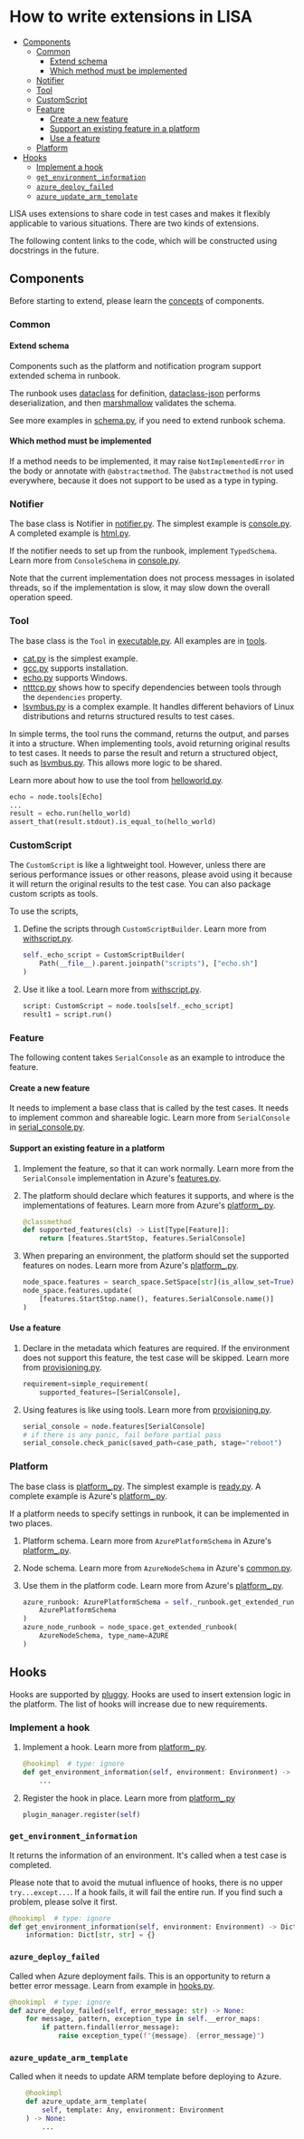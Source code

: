 # How to write extensions in LISA

- [Components](#components)
  - [Common](#common)
    - [Extend schema](#extend-schema)
    - [Which method must be implemented](#which-method-must-be-implemented)
  - [Notifier](#notifier)
  - [Tool](#tool)
  - [CustomScript](#customscript)
  - [Feature](#feature)
    - [Create a new feature](#create-a-new-feature)
    - [Support an existing feature in a platform](#support-an-existing-feature-in-a-platform)
    - [Use a feature](#use-a-feature)
  - [Platform](#platform)
- [Hooks](#hooks)
  - [Implement a hook](#implement-a-hook)
  - [`get_environment_information`](#get_environment_information)
  - [`azure_deploy_failed`](#azure_deploy_failed)
  - [`azure_update_arm_template`](#azure_update_arm_template)

LISA uses extensions to share code in test cases and makes it flexibly
applicable to various situations. There are two kinds of extensions.

The following content links to the code, which will be constructed using
docstrings in the future.

## Components

Before starting to extend, please learn the [concepts](./concepts.md) of
components.

### Common

#### Extend schema

Components such as the platform and notification program support extended schema
in runbook.

The runbook uses [dataclass](https://docs.python.org/3/library/dataclasses.html)
for definition, [dataclass-json](https://github.com/lidatong/dataclasses-json/)
performs deserialization, and then
[marshmallow](https://marshmallow.readthedocs.io/en/3.0/api_reference.html)
validates the schema.

See more examples in [schema.py](../lisa/schema.py), if you need to extend
runbook schema.

#### Which method must be implemented

If a method needs to be implemented, it may raise `NotImplementedError` in the
body or annotate with `@abstractmethod`. The `@abstractmethod` is not used
everywhere, because it does not support to be used as a type in typing.

### Notifier

The base class is Notifier in [notifier.py](../lisa/notifier.py). The simplest
example is [console.py](../lisa/notifiers/console.py). A completed example is
[html.py](../lisa/notifiers/html.py).

If the notifier needs to set up from the runbook, implement `TypedSchema`. Learn
more from `ConsoleSchema` in [console.py](../lisa/notifiers/console.py).

Note that the current implementation does not process messages in isolated
threads, so if the implementation is slow, it may slow down the overall
operation speed.

### Tool

The base class is the `Tool` in [executable.py](../lisa/executable.py). All
examples are in [tools](../lisa/tools).

- [cat.py](../lisa/tools/cat.py) is the simplest example.
- [gcc.py](../lisa/tools/gcc.py) supports installation.
- [echo.py](../lisa/tools/echo.py) supports Windows.
- [ntttcp.py](../lisa/tools/ntttcp.py) shows how to specify dependencies between
  tools through the `dependencies` property.
- [lsvmbus.py](../lisa/tools/lsvmbus.py) is a complex example. It handles
  different behaviors of Linux distributions and returns structured results to
  test cases.

In simple terms, the tool runs the command, returns the output, and parses it
into a structure. When implementing tools, avoid returning original results to
test cases. It needs to parse the result and return a structured object, such as
[lsvmbus.py](../lisa/tools/lsvmbus.py). This allows more logic to be shared.

Learn more about how to use the tool from
[helloworld.py](../examples/testsuites/helloworld.py).

```python
echo = node.tools[Echo]
...
result = echo.run(hello_world)
assert_that(result.stdout).is_equal_to(hello_world)
```

### CustomScript

The `CustomScript` is like a lightweight tool. However, unless there are serious
performance issues or other reasons, please avoid using it because it will
return the original results to the test case. You can also package custom
scripts as tools.

To use the scripts,

1. Define the scripts through `CustomScriptBuilder`. Learn more from
   [withscript.py](../examples/testsuites/withscript.py).

    ```python
    self._echo_script = CustomScriptBuilder(
        Path(__file__).parent.joinpath("scripts"), ["echo.sh"]
    )
    ```

2. Use it like a tool. Learn more from
   [withscript.py](../examples/testsuites/withscript.py).

    ```python
    script: CustomScript = node.tools[self._echo_script]
    result1 = script.run()
    ```

### Feature

The following content takes `SerialConsole` as an example to introduce the
feature.

#### Create a new feature

It needs to implement a base class that is called by the test cases. It needs to
implement common and shareable logic. Learn more from `SerialConsole` in
[serial_console.py](../lisa/features/serial_console.py).

#### Support an existing feature in a platform

1. Implement the feature, so that it can work normally. Learn more from the
   `SerialConsole` implementation in Azure's
   [features.py](../lisa/sut_orchestrator/azure/features.py).

1. The platform should declare which features it supports, and where is the
   implementations of features. Learn more from Azure's
   [platform_.py](../lisa/sut_orchestrator/azure/platform_.py).

    ```python
    @classmethod
    def supported_features(cls) -> List[Type[Feature]]:
        return [features.StartStop, features.SerialConsole]
    ```

1. When preparing an environment, the platform should set the supported features
   on nodes. Learn more from Azure's
   [platform_.py](../lisa/sut_orchestrator/azure/platform_.py).

    ```python
    node_space.features = search_space.SetSpace[str](is_allow_set=True)
    node_space.features.update(
        [features.StartStop.name(), features.SerialConsole.name()]
    )
    ```

#### Use a feature

1. Declare in the metadata which features are required. If the environment does
   not support this feature, the test case will be skipped. Learn more from
   [provisioning.py](../microsoft/testsuites/core/provisioning.py).

    ```python
    requirement=simple_requirement(
        supported_features=[SerialConsole],
    ```

1. Using features is like using tools. Learn more from
   [provisioning.py](../microsoft/testsuites/core/provisioning.py).

    ```python
    serial_console = node.features[SerialConsole]
    # if there is any panic, fail before partial pass
    serial_console.check_panic(saved_path=case_path, stage="reboot")
    ```

### Platform

The base class is [platform_.py](../lisa/platform_.py). The simplest example is
[ready.py](../lisa/sut_orchestrator/ready.py). A complete example is Azure's
[platform_.py](../lisa/sut_orchestrator/azure/platform_.py).

If a platform needs to specify settings in runbook, it can be implemented in two
places.

1. Platform schema. Learn more from `AzurePlatformSchema` in Azure's
   [platform_.py](../lisa/sut_orchestrator/azure/platform_.py).

1. Node schema. Learn more from `AzureNodeSchema` in Azure's
   [common.py](../lisa/sut_orchestrator/azure/common.py).

1. Use them in the platform code. Learn more from Azure's
   [platform_.py](../lisa/sut_orchestrator/azure/platform_.py).

    ```python
    azure_runbook: AzurePlatformSchema = self._runbook.get_extended_runbook(
        AzurePlatformSchema
    )
    azure_node_runbook = node_space.get_extended_runbook(
        AzureNodeSchema, type_name=AZURE
    )
    ```

## Hooks

Hooks are supported by [pluggy](https://pluggy.readthedocs.io/en/latest/). Hooks
are used to insert extension logic in the platform. The list of hooks will
increase due to new requirements.

### Implement a hook

1. Implement a hook. Learn more from [platform_.py](../lisa/platform_.py).

    ```python
    @hookimpl  # type: ignore
    def get_environment_information(self, environment: Environment) -> Dict[str, str]:
        ...
    ```

2. Register the hook in place. Learn more from
   [platform_.py](../lisa/platform_.py)

    ```python
    plugin_manager.register(self)
    ```

### `get_environment_information`

It returns the information of an environment. It's called when a test case is
completed.

Please note that to avoid the mutual influence of hooks, there is no upper
`try...except...`. If a hook fails, it will fail the entire run. If you find
such a problem, please solve it first.

```python
@hookimpl  # type: ignore
def get_environment_information(self, environment: Environment) -> Dict[str, str]:
    information: Dict[str, str] = {}
```

### `azure_deploy_failed`

Called when Azure deployment fails. This is an opportunity to return a better
error message. Learn from example in
[hooks.py](../lisa/sut_orchestrator/azure/hooks.py).

```python
@hookimpl  # type: ignore
def azure_deploy_failed(self, error_message: str) -> None:
    for message, pattern, exception_type in self.__error_maps:
        if pattern.findall(error_message):
            raise exception_type(f"{message}. {error_message}")
```

### `azure_update_arm_template`

Called when it needs to update ARM template before deploying to Azure.

```python
    @hookimpl
    def azure_update_arm_template(
        self, template: Any, environment: Environment
    ) -> None:
        ...
```
